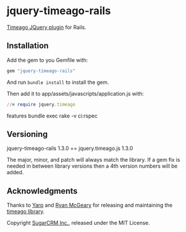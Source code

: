# jquery-timeago-rails

[Timeago JQuery plugin](http://timeago.yarp.com/) for Rails.

## Installation

Add the gem to you Gemfile with:

```ruby
gem "jquery-timeago-rails"
```

And run `bundle install` to install the gem.

Then add it to app/assets/javascripts/application.js with:

```ruby
//= require jquery.timeago
```

features
bundle exec rake -v ci:rspec

## Versioning

jquery-timeago-rails 1.3.0 == jquery.timeago.js 1.3.0

The major, minor, and patch will always match the library. If a gem fix is needed in between library versions then a 4th version numbers will be added.


## Acknowledgments

Thanks to [Yarp](http://yarp.com/) and [Ryan McGeary](http://ryan.mcgeary.org/)
for releasing and maintaining the [timeago library](http://timeago.yarp.com/).

Copyright [SugarCRM Inc.](http://sugarcrm.com), released under the MIT License.
